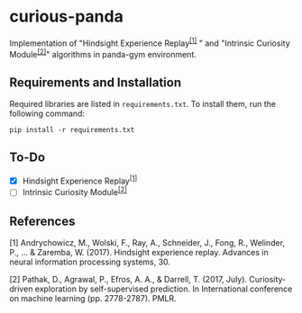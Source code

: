 # curious-panda
Implementation of "Hindsight Experience Replay<sup>[[1]](#1)</sup> " and "Intrinsic Curiosity Module<sup>[[2]](#2)</sup>" algorithms in panda-gym environment.

## Requirements and Installation
Required libraries are listed in `requirements.txt`. To install them, run the following command:

```
pip install -r requirements.txt
```


## To-Do

- [X] Hindsight Experience Replay<sup>[[1]](#1)</sup> 
- [ ] Intrinsic Curiosity Module<sup>[[2]](#2)</sup>

## References
<a id="1">[1]</a> Andrychowicz, M., Wolski, F., Ray, A., Schneider, J., Fong, R., Welinder, P., ... & Zaremba, W. (2017). Hindsight experience replay. Advances in neural information processing systems, 30.

<a id="2">[2]</a> Pathak, D., Agrawal, P., Efros, A. A., & Darrell, T. (2017, July). Curiosity-driven exploration by self-supervised prediction. In International conference on machine learning (pp. 2778-2787). PMLR.
